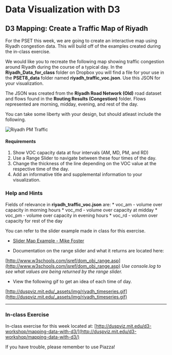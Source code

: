 # Data Visualization with D3
## D3 Mapping: Create a Traffic Map of Riyadh

For the PSET this week, we are going to create an interactive map using Riyadh congestion data. This will build off of the examples created during the in-class exercise.

We would like you to recreate the following map showing traffic congestion around Riyadh during the course of a typical day. In the **Riyadh_Data_for_class** folder on Dropbox you will find a file for your use in the **PSET8_data** folder named **riyadh_traffic_voc.json**. Use this JSON for your visualization.

The JSON was created from the **Riyadh Road Network (Old)** road dataset and flows found in the **Routing Results (Congestion)** folder. Flows represented are morning, midday, evening, and rest of the day.

You can take some liberty with your design, but should atleast include the following.

![Riyadh PM Traffic][timeseries]

[timeseries]: http://duspviz.mit.edu/_assets/img/pm.png "Riyadh PM Traffic"

#### Requirements

1. Show VOC capacity data at four intervals (AM, MD, PM, and RD)
2. Use a Range Slider to navigate between these four times of the day.
3. Change the thickness of the line depending on the VOC value at the respective time of the day.
4. Add an informative title and supplemental information to your visualization.

### Help and Hints

Fields of relevance in **riyadh_traffic_voc.json** are:
	* voc_am - volume over capacity in morning hours
	* voc_md - volume over capacity at midday
	* voc_pm - volume over capacity in evening hours
	* voc_rd - volumn over capacity for rest of the day

You can refer to the slider example made in class for this exercise.

* [Slider Map Example - Mike Foster](http://duspviz.mit.edu/d3-workshop/examples/session4/boston-slider-map.html)

* Documentation on the range slider and what it returns are located here:

[http://www.w3schools.com/jsref/dom_obj_range.asp](http://www.w3schools.com/jsref/dom_obj_range.asp)
*Use console.log to see what values are being returned by the range slider.*

* View the following gif to get an idea of each time of day.

[http://duspviz.mit.edu/_assets/img/riyadh_timeseries.gif](http://duspviz.mit.edu/_assets/img/riyadh_timeseries.gif)

<hr>

### In-class Exercise

In-class exercise for this week located at:
[http://duspviz.mit.edu/d3-workshop/mapping-data-with-d3/](http://duspviz.mit.edu/d3-workshop/mapping-data-with-d3/)



If you have trouble, please remember to use Piazza!